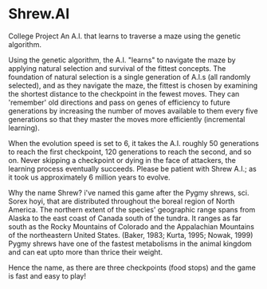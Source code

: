 # Shrew.AI
College Project
An A.I. that learns to traverse a maze using the genetic algorithm.

Using the genetic algorithm, the A.I. "learns" to navigate the maze by applying natural selection and survival of the fittest concepts. The foundation of natural selection is a single generation of A.I.s (all randomly selected), and as they navigate the maze, the fittest is chosen by examining the shortest distance to the checkpoint in the fewest moves. They can 'remember' old directions and pass on genes of efficiency to future generations by increasing the number of moves available to them every five generations so that they master the moves more efficiently (incremental learning).

When the evolution speed is set to 6, it takes the A.I. roughly 50 generations to reach the first checkpoint, 120 generations to reach the second, and so on. Never skipping a checkpoint or dying in the face of attackers, the learning process eventually succeeds. 
Please be patient with Shrew A.I.; as it took us approximately 6 million years to evolve.

Why the name Shrew? 
i've named this game after the Pygmy shrews, sci. Sorex hoyi, that are distributed throughout the boreal region of North America. The northern extent of the species' geographic range spans from Alaska to the east coast of Canada south of the tundra. It ranges as far south as the Rocky Mountains of Colorado and the Appalachian Mountains of the northeastern United States. (Baker, 1983; Kurta, 1995; Nowak, 1999)
Pygmy shrews have one of the fastest metabolisms in the animal kingdom and can eat upto more than thrice their weight. 

Hence the name, as there are three checkpoints (food stops) and the game is fast and easy to play! 
